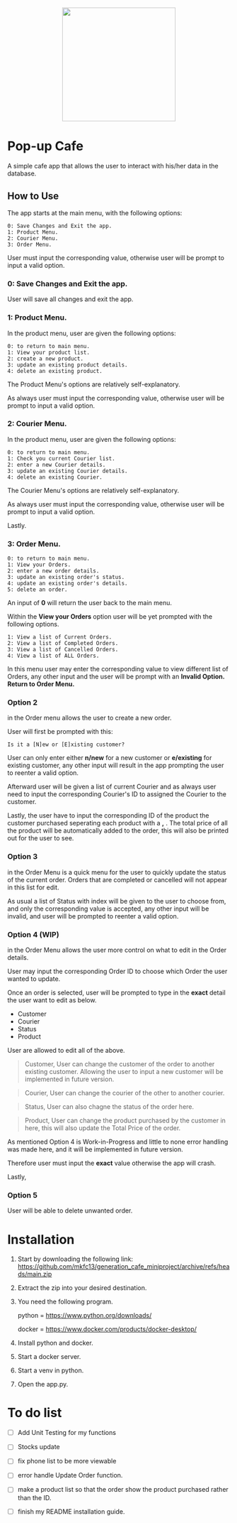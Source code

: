 <h1 align="center">
    <img src="https://i.imgur.com/WdCQeRa.gif" width="256" height="256"/>
</h1>

# Pop-up Cafe
A simple cafe app that allows the user to interact with his/her data in the database. 

## How to Use
The app starts at the main menu, with the following options:

    0: Save Changes and Exit the app.
    1: Product Menu.
    2: Courier Menu.
    3: Order Menu.

User must input the corresponding value, otherwise user will be prompt to input a valid option.

### 0: Save Changes and Exit the app.
User will save all changes and exit the app.

### 1: Product Menu.
In the product menu, user are given the following options:

    0: to return to main menu.
    1: View your product list.
    2: create a new product.
    3: update an existing product details.
    4: delete an existing product.

The Product Menu's options are relatively self-explanatory.

As always user must input the corresponding value, otherwise user will be prompt to input a valid option.


### 2: Courier Menu.
In the product menu, user are given the following options:

    0: to return to main menu.
    1: Check you current Courier list.
    2: enter a new Courier details.
    3: update an existing Courier details.
    4: delete an existing Courier.
    

The Courier Menu's options are relatively self-explanatory.

As always user must input the corresponding value, otherwise user will be prompt to input a valid option.

Lastly.

### 3: Order Menu.

    0: to return to main menu.
    1: View your Orders.
    2: enter a new order details.
    3: update an existing order's status.
    4: update an existing order's details.
    5: delete an order.
   

An input of **0** will return the user back to the main menu.

Within the **View your Orders** option user will be yet prompted with the following options.

    1: View a list of Current Orders.
    2: View a list of Completed Orders.
    3: View a list of Cancelled Orders.
    4: View a list of ALL Orders.

In this menu user may enter the corresponding value to view different list of Orders, any other input and the user will be prompt with an **Invalid Option. Return to Order Menu.**

### Option 2
in the Order menu allows the user to create a new order. 

User will first be prompted with this:

    Is it a [N]ew or [E]xisting customer?

User can only enter either **n/new** for a new customer or **e/existing** for existing customer, any other input will result in the app prompting the user to reenter a valid option.

Afterward user will be given a list of current Courier and as always user need to input the corresponding Courier's ID to assigned the Courier to the customer.

Lastly, the user have to input the corresponding ID of the product the customer purchased seperating each product with a **,**  . The total price of all the product will be automatically added to the order, this will also be printed out for the user to see.

### Option 3
in the Order Menu is a quick menu for the user to quickly update the status of the current order. Orders that are completed or cancelled will not appear in this list for edit.

As usual a list of Status with index will be given to the user to choose from, and only the corresponding value is accepted, any other input will be invalid, and user will be prompted to reenter a valid option.

### Option 4 (WIP)
in the Order Menu allows the user more control on what to edit in the Order details.

User may input the corresponding Order ID to choose which Order the user wanted to update.

Once an order is selected, user will be prompted to type in the **exact** detail the user want to edit as below. 

- Customer
- Courier
- Status
- Product

User are allowed to edit all of the above.

>Customer, User can change the customer of the order to another existing customer. Allowing the user to input a new customer will be implemented in future version.

>Courier, User can change the courier of the other to another courier.

>Status, User can also chagne the status of the order here.

>Product, User can change the product purchased by the customer in here, this will also update the Total Price of the order.


As mentioned Option 4 is Work-in-Progress and little to none error handling was made here, and it will be implemented in future version.

Therefore user must input the **exact** value otherwise the app will crash.

Lastly,
### Option 5

User will be able to delete unwanted order.

# Installation
1. Start by downloading the following link:
https://github.com/mkfc13/generation_cafe_miniproject/archive/refs/heads/main.zip

2. Extract the zip into your desired destination.

3. You need the following program.


    python = https://www.python.org/downloads/

    docker = https://www.docker.com/products/docker-desktop/


4. Install python and docker.

5. Start a docker server.

6. Start a venv in python.

7. Open the app.py.

# To do list
- [ ] Add Unit Testing for my functions
- [ ] Stocks update
- [ ] fix phone list to be more viewable
- [ ] error handle Update Order function.
- [ ] make a product list so that the order show the product purchased rather than the ID.
- [ ] finish my README installation guide.


